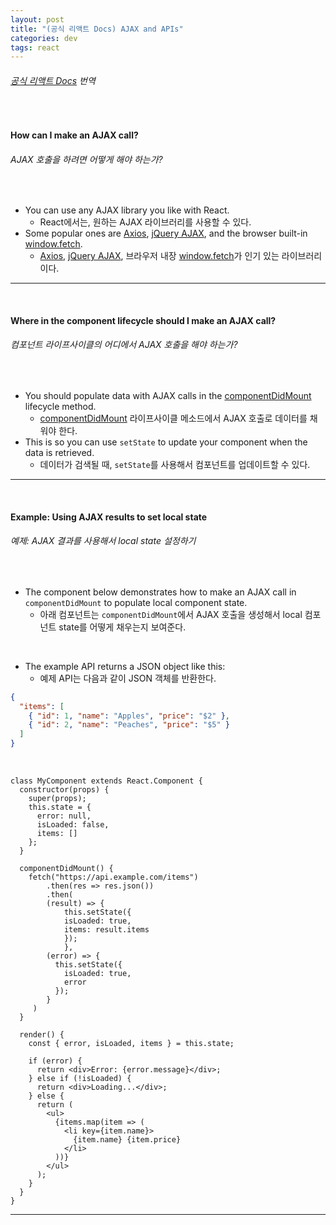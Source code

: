 ```yaml
---
layout: post
title: "(공식 리액트 Docs) AJAX and APIs"
categories: dev
tags: react
---
```


###### [공식 리액트 Docs](https://reactjs.org/docs/faq-ajax.html#how-can-i-make-an-ajax-call) 번역

<br>

#### How can I make an AJAX call?

###### AJAX 호출을 하려면 어떻게 해야 하는가?

<br>

- You can use any AJAX library you like with React.
  - React에서는, 원하는 AJAX 라이브러리를 사용할 수 있다.
- Some popular ones are [Axios](https://github.com/axios/axios), [jQuery AJAX](https://api.jquery.com/jQuery.ajax/), and the browser built-in [window.fetch](https://developer.mozilla.org/en-US/docs/Web/API/Fetch_API).
  - [Axios](https://github.com/axios/axios), [jQuery AJAX](https://api.jquery.com/jQuery.ajax/), 브라우저 내장 [window.fetch](https://developer.mozilla.org/en-US/docs/Web/API/Fetch_API)가 인기 있는 라이브러리이다.

------

<br>

#### Where in the component lifecycle should I make an AJAX call?

###### 컴포넌트 라이프사이클의 어디에서 AJAX 호출을 해야 하는가?

<br>

- You should populate data with AJAX calls in the [componentDidMount](https://reactjs.org/docs/react-component.html#mounting) lifecycle method.
  - [componentDidMount](https://reactjs.org/docs/react-component.html#mounting) 라이프사이클 메소드에서 AJAX 호출로 데이터를 채워야 한다.
- This is so you can use `setState` to update your component when the data is retrieved.
  - 데이터가 검색될 때, `setState`를 사용해서 컴포넌트를 업데이트할 수 있다.

------

<br>

#### Example: Using AJAX results to set local state

###### 예제: AJAX 결과를 사용해서 local state 설정하기

<br>

- The component below demonstrates how to make an AJAX call in `componentDidMount` to populate local component state.
  - 아래 컴포넌트는 `componentDidMount`에서 AJAX 호출을 생성해서 local 컴포넌트 state를 어떻게 채우는지 보여준다.

<br>

- The example API returns a JSON object like this:
  - 예제 API는 다음과 같이 JSON 객체를 반환한다.

```json
{
  "items": [
    { "id": 1, "name": "Apples", "price": "$2" },
    { "id": 2, "name": "Peaches", "price": "$5" }
  ]
}
```

<br>

```react
class MyComponent extends React.Component {
  constructor(props) {
    super(props);
    this.state = {
      error: null,
      isLoaded: false,
      items: []
    };
  }
  
  componentDidMount() {
    fetch("https://api.example.com/items")
    	.then(res => res.json())
    	.then(
      	(result) => {
      		this.setState({
          	isLoaded: true,
          	items: result.items
        	});
    		},
        (error) => {
          this.setState({
            isLoaded: true,
            error
          });
        }
     )
  }
  
  render() {
    const { error, isLoaded, items } = this.state;
    
    if (error) {
      return <div>Error: {error.message}</div>;
    } else if (!isLoaded) {
      return <div>Loading...</div>;
    } else {
      return (
        <ul>
          {items.map(item => (
            <li key={item.name}>
              {item.name} {item.price}
            </li>
          ))}
        </ul>
      );
    }
  }
}
```

------

<br>

<br>
